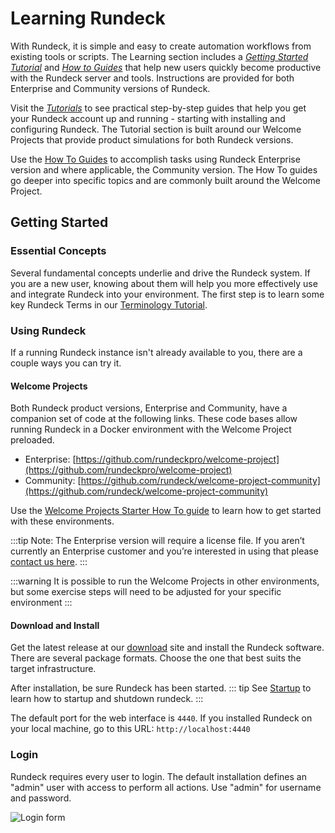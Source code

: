 # Learning Rundeck

With Rundeck, it is simple and easy to create automation workflows from existing tools or scripts. The Learning section includes a _[Getting Started Tutorial](/learning/tutorial/preparing.md)_ and _[How to Guides](/learning/howto/overview.md)_ that help new users quickly become productive with the Rundeck server and tools. Instructions are provided for both Enterprise and Community versions of Rundeck.

Visit the _[Tutorials](/learning/tutorial/preparing)_ to see practical step-by-step guides that help you get your Rundeck account up and running - starting with installing and configuring Rundeck.  The Tutorial section is built around our Welcome Projects that provide product simulations for both Rundeck versions.  

Use the [How To Guides](/learning/howto/overview.md) to accomplish tasks using Rundeck Enterprise version and where applicable, the Community version. The How To guides go deeper into specific topics and are commonly built around the Welcome Project.

## Getting Started

### Essential Concepts

Several fundamental concepts underlie and drive the Rundeck system. If you are a new user, knowing about them will help you more effectively use and integrate Rundeck into your environment.
The first step is to learn some key Rundeck Terms in our [Terminology Tutorial](terminology.md).

### Using Rundeck

If a running Rundeck instance isn't already available to you,
there are a couple ways you can try it.

#### Welcome Projects

Both Rundeck product versions, Enterprise and Community, have a companion set of code at the following links. These code bases allow running Rundeck in a Docker environment with the Welcome Project preloaded.

- Enterprise: [https://github.com/rundeckpro/welcome-project](https://github.com/rundeckpro/welcome-project)
- Community: [https://github.com/rundeck/welcome-project-community](https://github.com/rundeck/welcome-project-community)

Use the [Welcome Projects Starter How To guide](/learning/howto/welcome-project-starter.md) to learn how to get started with these environments.

:::tip
Note: The Enterprise version will require a license file. If you aren’t currently an Enterprise customer and you’re interested in using that please [contact us here](https://www.rundeck.com/see-demo).
:::

:::warning
It is possible to run the Welcome Projects in other environments, but some exercise steps will need to be adjusted for your specific environment
:::

#### Download and Install
Get the latest release at our [download](https://download.rundeck.com/) site and
  install the Rundeck software. There are several package formats.
  Choose the one that best suits the target infrastructure.

  After installation, be sure Rundeck has been started.
  ::: tip
  See [Startup](/administration/maintenance/startup.md) to learn how to  startup and shutdown rundeck.
  :::

The default port for the web interface is `4440`. If you
installed Rundeck on your local machine, go to this URL: `http://localhost:4440`

### Login

Rundeck requires every user to login. The default installation
defines an "admin" user with access to perform all actions.
Use "admin" for username and password.

![Login form](~@assets/img/fig0202.png)
